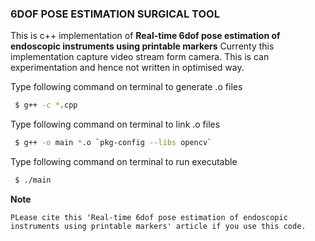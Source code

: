 ### 6DOF POSE ESTIMATION SURGICAL TOOL

This is c++ implementation of **Real-time 6dof pose estimation of endoscopic instruments using printable markers** 
Currenty this implementation capture video stream form camera. This is can experimentation and hence not written in optimised way. 

Type following command on terminal to generate .o files

```bash
 $ g++ -c *.cpp
```
Type following command on terminal to link .o files

```bash
 $ g++ -o main *.o `pkg-config --libs opencv`
```
Type following command on terminal to run executable 

```bash
 $ ./main
```

**Note**

`PLease cite this 'Real-time 6dof pose estimation of endoscopic instruments using printable markers' article if you use this code.`
